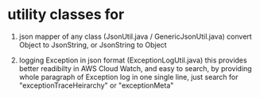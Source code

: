 # utility classes for

1) json mapper of any class (JsonUtil.java / GenericJsonUtil.java)
convert Object to JsonString, or JsonString to Object

2) logging Exception in json format (ExceptionLogUtil.java)
this provides better readibilty in AWS Cloud Watch, and easy to search, by providing whole paragraph of Exception log in one single line, just search for "exceptionTraceHeirarchy" or "exceptionMeta"
